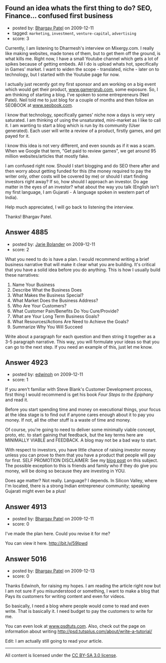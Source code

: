 ## Found an idea whats the first thing to do? SEO, Finance... confused first business

- posted by: [Bhargav Patel](https://stackexchange.com/users/-1/1872-bhargav-patel) on 2009-12-11
- tagged: `marketing`, `investment`, `venture-capital`, `advertising`
- score: 3

Currently, I am listening to Dharmesh's interview on Mixergy.com. 
I really like making websites, made tones of them, but to get them off the ground, is what kills me. Right now, I have a small Youtube channel which gets a lot of spikes because of getting embeds. All I do is upload whats hot, specifically in Games' market. I want to widen the scope - translated, niche - later on to technology, but I started with the Youtube page for now. 

I actually just recently got my first sponsor and am working on a big event which would get their product, www.gamergrub.com, some exposure. So, I am thinking of starting a blog. I've spoken to some entrepreneurs (Neil Patel). Neil told me to just blog for a couple of months and then follow an SEOBOOK at www.seobook.com. 

I know that technology, specifically games' niche now a days is very very saturated. I am thinking of using the unsaturated, mini-market as I like to call it. I am wanting to start a blog which is run by its community (User generated). Each user will write a review of a product, firstly games, and get payed for it. 

I know this idea is not very different, and even sounds as if it was a scam. When we Google that term, "Get paid to review games", we get around 95 million websites/articles that mostly fake. 


I am confused right now. Should I start blogging and do SEO there after and then worry about getting funded for this (the money required to pay the writer only, other costs will be covered by me) or should I start finding investors right away? If so, how should I approach an investor. Do age matter in the eyes of an investor? what about the way you talk (English isn't my first language, I am Gujarati - A language spoken in western part of India).

Help much appreciated, I will go back to listening the interview. 

Thanks!
Bhargav Patel.


## Answer 4885

- posted by: [Jarie Bolander](https://stackexchange.com/users/-1/585-jarie-bolander) on 2009-12-11
- score: 2

What you need to do is have a plan. I would recommend writing a brief business narrative that will make it clear what you are building. It's critical that you have a solid idea before you  do anything. This is how I usually build these narratives:

 1. Name Your Business
 2. Describe What the Business Does 
 3. What Makes the Business Special? 
 4. What Market Does the Business Address? 
 5. Who Are Your Customers? 
 6. What Customer Pain/Benefits Do You Cure/Provide? 
 7. What are Your Long Term Business Goals? 
 8. What Resources/Actions Are Need to Achieve the Goals? 
 9. Summarize Why You Will Succeed

Write about a paragraph for each question and then string it together as a 3-5 paragraph narrative. This way, you will formulate your ideas so that you can go to the next step. If you need an example of this, just let me know.



## Answer 4923

- posted by: [edwinoh](https://stackexchange.com/users/-1/1598-edwinoh) on 2009-12-11
- score: 1

<p>If you aren't familiar with Steve Blank's Customer Development process, first thing I would recommend is get his book <em>Four Steps to the Epiphany</em> and read it.</p>

<p>Before you start spending time and money on executional things, your focus at the idea stage is to find out if anyone cares enough about it to pay you money.  If not,  all the other stuff is a waste of time and money.</p>

<p>Of course, you're going to need to deliver some minimally viable concept, proto, etc. to start gaining that feedback, but the key terms here are MINIMALLY VIABLE and FEEDBACK.  A blog may not be a bad way to start.</p>

<p>With respect to investors, you have little chance of raising investor money unless you can prove to them that you have a product that people will pay for first.
SELF PROMOTION DISCLAIMER:  See my <a href="http://www.thricearoundtheblock.com/2009/11/raising-startup-money-products-that.html" rel="nofollow">blog post</a> on this subject.  The possible exception to this is friends and family who if they do give you money, will be doing so because they are investing in YOU.  </p>

<p>Does age matter?  Not really.  Language?  I depends.  In Silicon Valley, where I'm located, there is a strong Indian entrepreneur community;  speaking Gujarati might even be a plus!</p>



## Answer 4913

- posted by: [Bhargav Patel](https://stackexchange.com/users/-1/1872-bhargav-patel) on 2009-12-11
- score: 0

I've made the plan here. Could you revise it for me? 

You can view it here.
http://bit.ly/59Ipwd


## Answer 5016

- posted by: [Bhargav Patel](https://stackexchange.com/users/-1/1872-bhargav-patel) on 2009-12-13
- score: 0

Thanks Edwinoh, for raising my hopes. I am reading the article right now but I am not sure if you misunderstood or something, I want to make a blog that Pays its customers for writing content and even for videos. 

So basically, I need a blog where people would come to read and even write. That is basically it. I need budget to pay the customers to write for me. 

You can even look at www.psdtuts.com. Also, check out the page on information about writing http://psd.tutsplus.com/about/write-a-tutorial/

Edit: I am actually still going to read your article.



---

All content is licensed under the [CC BY-SA 3.0 license](https://creativecommons.org/licenses/by-sa/3.0/).
